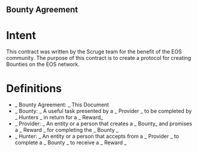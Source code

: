 ## Bounty Agreement

# Intent
This contract was written by the Scruge team for the benefit of the EOS community. The purpose of this contract is to create a protocol for creating Bounties on the EOS network.

# Definitions

* _ Bounty Agreement: _ This Document  
* _ Bounty: _ A useful task presented by a _ Provider _ to be completed by _ Hunters _ in return for a _ Reward_
* _ Provider: _ An entity or a person that creates a _ Bounty_ and promises a _ Reward _ for completing the _ Bounty _ 
* _ Hunter: _ An entity or a person that accepts from a _ Provider _ to complete a _ Bounty _ to receive a _ Reward _

